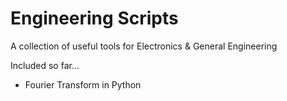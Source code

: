 # Engineering Scripts
A collection of useful tools for Electronics & General Engineering

Included so far...
* Fourier Transform in Python
